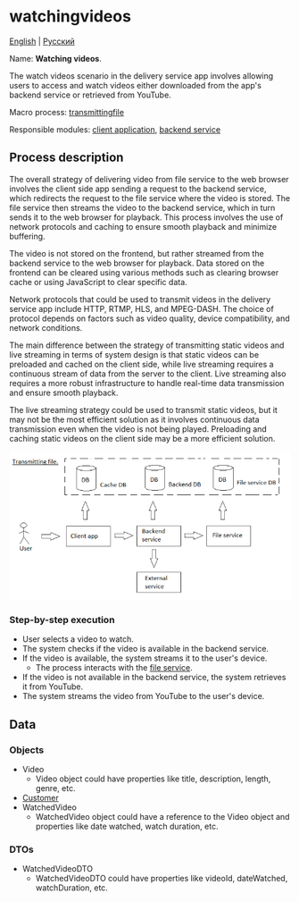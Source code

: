 # watchingvideos

[English](watchingvideos.md) | [Русский](watchingvideos.ru.md)

Name: **Watching videos**.

The watch videos scenario in the delivery service app involves allowing users to access and watch videos either downloaded from the app's backend service or retrieved from YouTube.

Macro process: [transmittingfile](../../macroprocesses/transmittingfile.md)

Responsible modules: [client application](../../frontend/customerclient.md), [backend service](../../backend/customerbackend.md)

## Process description

The overall strategy of delivering video from file service to the web browser involves the client side app sending a request to the backend service, which redirects the request to the file service where the video is stored. 
The file service then streams the video to the backend service, which in turn sends it to the web browser for playback. 
This process involves the use of network protocols and caching to ensure smooth playback and minimize buffering.

The video is not stored on the frontend, but rather streamed from the backend service to the web browser for playback. 
Data stored on the frontend can be cleared using various methods such as clearing browser cache or using JavaScript to clear specific data.

Network protocols that could be used to transmit videos in the delivery service app include HTTP, RTMP, HLS, and MPEG-DASH. 
The choice of protocol depends on factors such as video quality, device compatibility, and network conditions.

The main difference between the strategy of transmitting static videos and live streaming in terms of system design is that static videos can be preloaded and cached on the client side, while live streaming requires a continuous stream of data from the server to the client. 
Live streaming also requires a more robust infrastructure to handle real-time data transmission and ensure smooth playback.

The live streaming strategy could be used to transmit static videos, but it may not be the most efficient solution as it involves continuous data transmission even when the video is not being played. 
Preloading and caching static videos on the client side may be a more efficient solution.

![transmittingfile_overall](../../img/transmittingfile_overall.png)

### Step-by-step execution

- User selects a video to watch.
- The system checks if the video is available in the backend service.
- If the video is available, the system streams it to the user's device.
    - The process interacts with the [file service](../../backend/fileservice.md).
- If the video is not available in the backend service, the system retrieves it from YouTube.
- The system streams the video from YouTube to the user's device.

## Data

### Objects

- Video
    - Video object could have properties like title, description, length, genre, etc. 
- [Customer](https://github.com/alexeysp11/workflow-lib/blob/main/src/Models/Business/Customers/Customer.cs)
- WatchedVideo
    - WatchedVideo object could have a reference to the Video object and properties like date watched, watch duration, etc. 

### DTOs

- WatchedVideoDTO
    - WatchedVideoDTO could have properties like videoId, dateWatched, watchDuration, etc.
